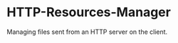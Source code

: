 HTTP-Resources-Manager
======================

Managing files sent from an HTTP server on the client.
